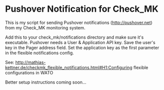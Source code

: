 Pushover Notification for Check_MK
==================================

This is my script for sending Pushover notifications (http://pushover.net) from my Check_MK monitoring system.

Add this to your check_mk/notifications directory and make sure it's executable.
Pushover needs a User & Application API key. Save the user's key in the Pager address field. Set the application key as the first parameter in the flexible notifications config.

See: http://mathias-kettner.de/checkmk_flexible_notifications.html#H1:Configuring flexible configurations in WATO

Better setup instructions coming soon...
